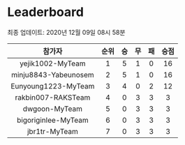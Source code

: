 # Leaderboard
최종 업데이트: 2020년 12월 09일 08시 58분




| 참가자 | 순위 | 승 | 무 | 패 | 승점 |
|:---:|:---:|:---:|:---:|:---:|:---:|
| yejik1002-MyTeam | 1 | 5 | 1 | 0 | 16 |
| minju8843-Yabeunosem | 2 | 5 | 1 | 0 | 16 |
| Eunyoung1223-MyTeam | 3 | 4 | 0 | 2 | 12 |
| rakbin007-RAKSTeam | 4 | 0 | 3 | 3 | 3 |
| dwgoon-MyTeam | 5 | 0 | 3 | 3 | 3 |
| bigoriginlee-MyTeam | 6 | 0 | 3 | 3 | 3 |
| jbr1tr-MyTeam | 7 | 0 | 3 | 3 | 3 |